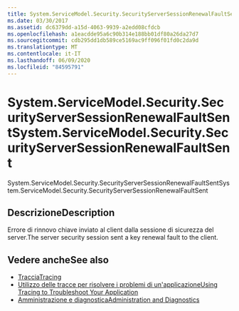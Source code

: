 ```yaml
---
title: System.ServiceModel.Security.SecurityServerSessionRenewalFaultSent
ms.date: 03/30/2017
ms.assetid: dc6379dd-a15d-4063-9939-a2edd08cfdcb
ms.openlocfilehash: a1eacdde95a6c90b314e188bb01df80a26da27d7
ms.sourcegitcommit: cdb295dd1db589ce5169ac9ff096f01fd0c2da9d
ms.translationtype: MT
ms.contentlocale: it-IT
ms.lasthandoff: 06/09/2020
ms.locfileid: "84595791"
---
```

# <a name="systemservicemodelsecuritysecurityserversessionrenewalfaultsent"></a><span data-ttu-id="b8830-102">System.ServiceModel.Security.SecurityServerSessionRenewalFaultSent</span><span class="sxs-lookup"><span data-stu-id="b8830-102">System.ServiceModel.Security.SecurityServerSessionRenewalFaultSent</span></span>
<span data-ttu-id="b8830-103">System.ServiceModel.Security.SecurityServerSessionRenewalFaultSent</span><span class="sxs-lookup"><span data-stu-id="b8830-103">System.ServiceModel.Security.SecurityServerSessionRenewalFaultSent</span></span>  
  
## <a name="description"></a><span data-ttu-id="b8830-104">Descrizione</span><span class="sxs-lookup"><span data-stu-id="b8830-104">Description</span></span>  
 <span data-ttu-id="b8830-105">Errore di rinnovo chiave inviato al client dalla sessione di sicurezza del server.</span><span class="sxs-lookup"><span data-stu-id="b8830-105">The server security session sent a key renewal fault to the client.</span></span>  
  
## <a name="see-also"></a><span data-ttu-id="b8830-106">Vedere anche</span><span class="sxs-lookup"><span data-stu-id="b8830-106">See also</span></span>

- [<span data-ttu-id="b8830-107">Traccia</span><span class="sxs-lookup"><span data-stu-id="b8830-107">Tracing</span></span>](index.md)
- [<span data-ttu-id="b8830-108">Utilizzo delle tracce per risolvere i problemi di un'applicazione</span><span class="sxs-lookup"><span data-stu-id="b8830-108">Using Tracing to Troubleshoot Your Application</span></span>](using-tracing-to-troubleshoot-your-application.md)
- [<span data-ttu-id="b8830-109">Amministrazione e diagnostica</span><span class="sxs-lookup"><span data-stu-id="b8830-109">Administration and Diagnostics</span></span>](../index.md)

